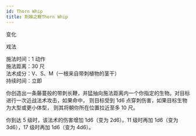 ```yaml
---
id: Thorn Whip
title: 荆棘之鞭Thorn Whip
---
```


变化

戏法

施法时间：1 动作  
施法距离：30 尺  
法术成分：V、S、M（一根来自带刺植物的茎干）  
持续时间：立即

你创造出一条藤蔓般的带刺长鞭，并猛抽向施法距离内一个你指定的生物。对目标进行一次近战法术攻击，如果命中，
则目标受到 1d6 点穿刺伤害，如果目标生物为大型或更小体型，
则其将朝你所在位置拉近至多 10 尺。

你到达 5 级时，该法术的伤害增加 1d6（变为 2d6）。11 级时再加 1d6（变为 3d6），17 级时再加 1d6（变为 4d6）。
